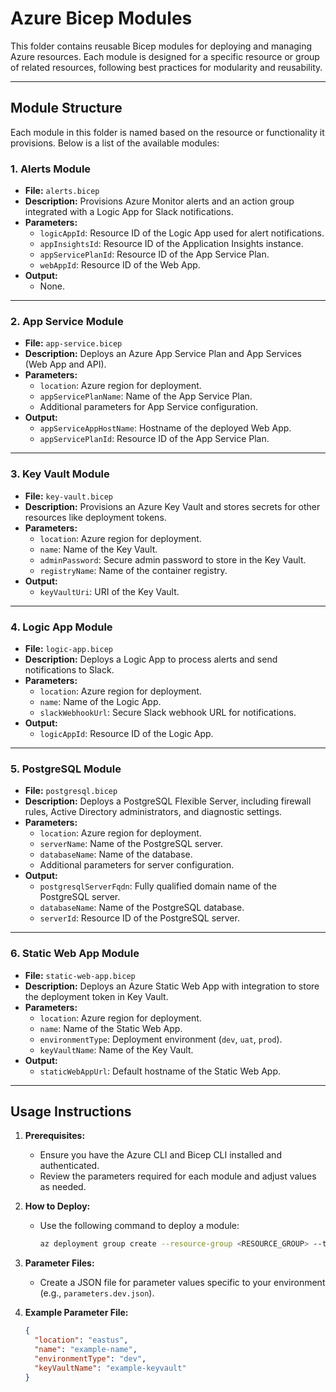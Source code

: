 # **Azure Bicep Modules**

This folder contains reusable Bicep modules for deploying and managing Azure resources. Each module is designed for a specific resource or group of related resources, following best practices for modularity and reusability.

---

## **Module Structure**

Each module in this folder is named based on the resource or functionality it provisions. Below is a list of the available modules:

### **1. Alerts Module**
- **File:** `alerts.bicep`
- **Description:** Provisions Azure Monitor alerts and an action group integrated with a Logic App for Slack notifications.
- **Parameters:**
  - `logicAppId`: Resource ID of the Logic App used for alert notifications.
  - `appInsightsId`: Resource ID of the Application Insights instance.
  - `appServicePlanId`: Resource ID of the App Service Plan.
  - `webAppId`: Resource ID of the Web App.
- **Output:**
  - None.

---

### **2. App Service Module**
- **File:** `app-service.bicep`
- **Description:** Deploys an Azure App Service Plan and App Services (Web App and API).
- **Parameters:**
  - `location`: Azure region for deployment.
  - `appServicePlanName`: Name of the App Service Plan.
  - Additional parameters for App Service configuration.
- **Output:**
  - `appServiceAppHostName`: Hostname of the deployed Web App.
  - `appServicePlanId`: Resource ID of the App Service Plan.

---

### **3. Key Vault Module**
- **File:** `key-vault.bicep`
- **Description:** Provisions an Azure Key Vault and stores secrets for other resources like deployment tokens.
- **Parameters:**
  - `location`: Azure region for deployment.
  - `name`: Name of the Key Vault.
  - `adminPassword`: Secure admin password to store in the Key Vault.
  - `registryName`: Name of the container registry.
- **Output:**
  - `keyVaultUri`: URI of the Key Vault.

---

### **4. Logic App Module**
- **File:** `logic-app.bicep`
- **Description:** Deploys a Logic App to process alerts and send notifications to Slack.
- **Parameters:**
  - `location`: Azure region for deployment.
  - `name`: Name of the Logic App.
  - `slackWebhookUrl`: Secure Slack webhook URL for notifications.
- **Output:**
  - `logicAppId`: Resource ID of the Logic App.

---

### **5. PostgreSQL Module**
- **File:** `postgresql.bicep`
- **Description:** Deploys a PostgreSQL Flexible Server, including firewall rules, Active Directory administrators, and diagnostic settings.
- **Parameters:**
  - `location`: Azure region for deployment.
  - `serverName`: Name of the PostgreSQL server.
  - `databaseName`: Name of the database.
  - Additional parameters for server configuration.
- **Output:**
  - `postgresqlServerFqdn`: Fully qualified domain name of the PostgreSQL server.
  - `databaseName`: Name of the PostgreSQL database.
  - `serverId`: Resource ID of the PostgreSQL server.

---

### **6. Static Web App Module**
- **File:** `static-web-app.bicep`
- **Description:** Deploys an Azure Static Web App with integration to store the deployment token in Key Vault.
- **Parameters:**
  - `location`: Azure region for deployment.
  - `name`: Name of the Static Web App.
  - `environmentType`: Deployment environment (`dev`, `uat`, `prod`).
  - `keyVaultName`: Name of the Key Vault.
- **Output:**
  - `staticWebAppUrl`: Default hostname of the Static Web App.

---

## **Usage Instructions**

1. **Prerequisites:**
   - Ensure you have the Azure CLI and Bicep CLI installed and authenticated.
   - Review the parameters required for each module and adjust values as needed.

2. **How to Deploy:**
   - Use the following command to deploy a module:
     ```bash
     az deployment group create --resource-group <RESOURCE_GROUP> --template-file <MODULE_FILE.bicep> --parameters <PARAMETERS_FILE.json>
     ```

3. **Parameter Files:**
   - Create a JSON file for parameter values specific to your environment (e.g., `parameters.dev.json`).

4. **Example Parameter File:**
   ```json
   {
     "location": "eastus",
     "name": "example-name",
     "environmentType": "dev",
     "keyVaultName": "example-keyvault"
   }
